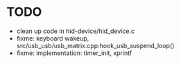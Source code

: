 
# TODO

 - clean up code in hid-device/hid_device.c
 - fixme: keyboard wakeup, src/usb_usb/usb_matrix.cpp:hook_usb_suspend_loop()
 - fixme: implementation: timer_init, xprintf

